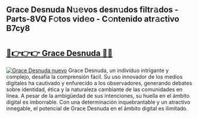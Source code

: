 ## Grace Desnuda N𝚞𝚎vos desn𝚞dos filtr𝚊dos - Parts-8VQ F𝚘tos vid𝚎o - C𝚘ntenido atr𝚊ctivo B7cy8

# <h2><a href="http://mb8ni9m.tromn.icu/?c=Grace+Desnuda">🔗👉👉👉 Grace Desnuda 🔗🔗</a></h2>

[![Grace Desnuda nuevo](https://i.imgur.com/pEAQMta.gif)](http://mb8ni9m.tromn.icu/?c=Grace+Desnuda)
Grace Desnuda, un individuo intrigante y complejo, desafía la comprensión fácil. Su uso innovador de los medios digitales ha cautivado y enfurecido a los observadores, generando debates sobre identidad, ética y la naturaleza cambiante de las comunidades en línea. A pesar de la ambigüedad de sus intenciones, su huella en el ámbito digital es imborrable. Con una determinación inquebrantable y un atractivo innegable, el potencial de Grace Desnuda en el ámbito digital es ilimitado.

